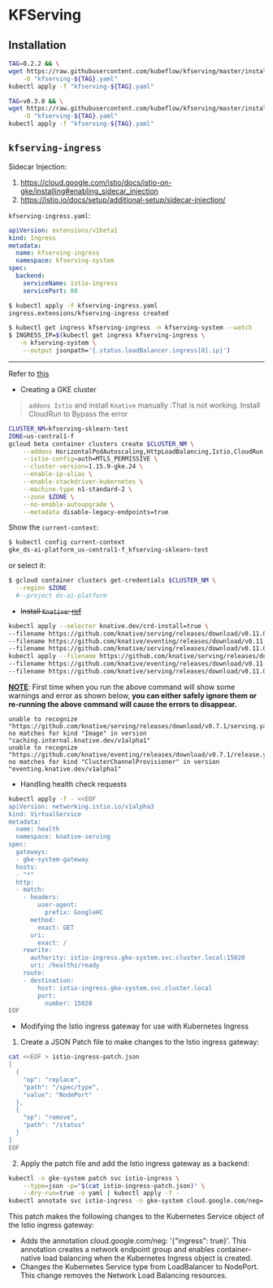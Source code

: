 # KFServing

## Installation

```sh
TAG=0.2.2 && \
wget https://raw.githubusercontent.com/kubeflow/kfserving/master/install/$TAG/kfserving.yaml \
    -O "kfserving-${TAG}.yaml"
kubectl apply -f "kfserving-${TAG}.yaml"

TAG=v0.3.0 && \
wget https://raw.githubusercontent.com/kubeflow/kfserving/master/install/$TAG/kfserving.yaml \
    -O "kfserving-${TAG}.yaml"
kubectl apply -f "kfserving-${TAG}.yaml"
```


## `kfserving-ingress`

Sidecar Injection:
1. <https://cloud.google.com/istio/docs/istio-on-gke/installing#enabling_sidecar_injection>
2. https://istio.io/docs/setup/additional-setup/sidecar-injection/

`kfserving-ingress.yaml`:
```yaml
apiVersion: extensions/v1beta1
kind: Ingress
metadata:
  name: kfserving-ingress
  namespace: kfserving-system
spec:
  backend:
    serviceName: istio-ingress
    servicePort: 80
```


```sh
$ kubectl apply -f kfserving-ingress.yaml
ingress.extensions/kfserving-ingress created

$ kubectl get ingress kfserving-ingress -n kfserving-system --watch
$ INGRESS_IP=$(kubectl get ingress kfserving-ingress \
   -n kfserving-system \
    --output jsonpath='{.status.loadBalancer.ingress[0].ip}')
```

---

Refer to [this](https://cloud.google.com/solutions/integrating-https-load-balancing-with-istio-and-cloud-run-for-anthos-deployed-on-gke)

* Creating a GKE cluster
> `addons Istio` and install `Knative` manually :That is not working.
> Install CloudRun to Bypass the error
```sh
CLUSTER_NM=kfserving-sklearn-test
ZONE=us-central1-f
gcloud beta container clusters create $CLUSTER_NM \
    --addons HorizontalPodAutoscaling,HttpLoadBalancing,Istio,CloudRun \
    --istio-config=auth=MTLS_PERMISSIVE \
    --cluster-version=1.15.9-gke.24 \
    --enable-ip-alias \
    --enable-stackdriver-kubernetes \
    --machine-type n1-standard-2 \
    --zone $ZONE \
    --no-enable-autoupgrade \
    --metadata disable-legacy-endpoints=true
```

Show the `current-context`:
```sh
$ kubectl config current-context
gke_ds-ai-platform_us-central1-f_kfserving-sklearn-test
```

or select it:

```sh
$ gcloud container clusters get-credentials $CLUSTER_NM \
  --region $ZONE
  #--project ds-ai-platform
```

* ~~Install `Knative`: [ref](https://knative.dev/v0.11-docs/install/knative-with-gke/)~~

```sh
kubectl apply --selector knative.dev/crd-install=true \
--filename https://github.com/knative/serving/releases/download/v0.11.0/serving.yaml \
--filename https://github.com/knative/eventing/releases/download/v0.11.0/release.yaml \
--filename https://github.com/knative/serving/releases/download/v0.11.0/monitoring.yaml && \
kubectl apply --filename https://github.com/knative/serving/releases/download/v0.11.0/serving.yaml \
--filename https://github.com/knative/eventing/releases/download/v0.11.0/release.yaml \
--filename https://github.com/knative/serving/releases/download/v0.11.0/monitoring.yaml
```
[**NOTE**](https://redhat-developer-demos.github.io/knative-tutorial/knative-tutorial-basics/0.7.x/01-setup.html): First time when you run the above command will show some warnings and error as shown below, **you can either safely ignore them or re-running the above command will cause the errors to disappear.**

```ascii
unable to recognize "https://github.com/knative/serving/releases/download/v0.7.1/serving.yaml": no matches for kind "Image" in version "caching.internal.knative.dev/v1alpha1"
unable to recognize "https://github.com/knative/eventing/releases/download/v0.7.1/release.yaml": no matches for kind "ClusterChannelProvisioner" in version "eventing.knative.dev/v1alpha1"

```


* Handling health check requests
```sh
kubectl apply -f - <<EOF
apiVersion: networking.istio.io/v1alpha3
kind: VirtualService
metadata:
  name: health
  namespace: knative-serving
spec:
  gateways:
  - gke-system-gateway
  hosts:
  - "*"
  http:
  - match:
    - headers:
        user-agent:
          prefix: GoogleHC
      method:
        exact: GET
      uri:
        exact: /
    rewrite:
      authority: istio-ingress.gke-system.svc.cluster.local:15020
      uri: /healthz/ready
    route:
    - destination:
        host: istio-ingress.gke-system.svc.cluster.local
        port:
          number: 15020
EOF
```

* Modifying the Istio ingress gateway for use with Kubernetes Ingress

1. Create a JSON Patch file to make changes to the Istio ingress gateway:
```sh
cat <<EOF > istio-ingress-patch.json
[
  {
    "op": "replace",
    "path": "/spec/type",
    "value": "NodePort"
  },
  {
    "op": "remove",
    "path": "/status"
  }
]
EOF
```

2. Apply the patch file and add the Istio ingress gateway as a backend:
```sh
kubectl -n gke-system patch svc istio-ingress \
    --type=json -p="$(cat istio-ingress-patch.json)" \
    --dry-run=true -o yaml | kubectl apply -f -
kubectl annotate svc istio-ingress -n gke-system cloud.google.com/neg='{"exposed_ports": {"80":{}}}'
```

This patch makes the following changes to the Kubernetes Service object of the Istio ingress gateway:

* Adds the annotation cloud.google.com/neg: '{"ingress": true}'. This annotation creates a network endpoint group and enables container-native load balancing when the Kubernetes Ingress object is created.
* Changes the Kubernetes Service type from LoadBalancer to NodePort. This change removes the Network Load Balancing resources.

